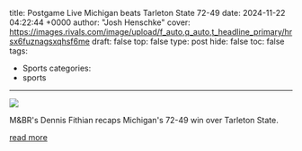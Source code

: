 title: Postgame Live Michigan beats Tarleton State 72-49
date: 2024-11-22 04:22:44 +0000
author: "Josh Henschke"
cover: https://images.rivals.com/image/upload/f_auto,q_auto,t_headline_primary/hrsx6fuznagsxqhsf6me
draft: false
top: false
type: post
hide: false
toc: false
tags:
  - Sports
categories:
  - sports
---

![](https://images.rivals.com/image/upload/f_auto,q_auto,t_headline_primary/hrsx6fuznagsxqhsf6me)

M&BR's Dennis Fithian recaps Michigan's 72-49 win over Tarleton State.

[read more](https://michigan.rivals.com/news/postgame-live-michigan-beats-tarleton-state-72-49)
